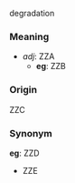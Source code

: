 degradation
### Meaning
+ _adj_: ZZA
	+ __eg__: ZZB

### Origin

ZZC

### Synonym

__eg__: ZZD

+ ZZE



